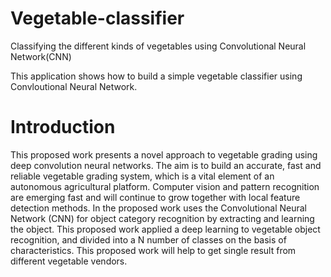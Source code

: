 # Vegetable-classifier
Classifying the different kinds of vegetables using Convolutional Neural Network(CNN)

This application shows how to build a simple vegetable classifier using Convloutional Neural Network. 


# Introduction

This proposed work presents a novel approach to vegetable grading using deep convolution neural networks. The aim is to build an accurate, fast and reliable vegetable grading system, which is a vital element of an autonomous agricultural platform. Computer vision and pattern recognition are emerging fast and will continue to grow together with local feature detection methods. In the proposed work  uses the Convolutional Neural Network (CNN) for object category recognition by extracting and learning the object. This proposed work applied a deep learning to vegetable object recognition, and divided into a N number of classes on the basis of characteristics. This proposed work will help to get single result from different vegetable vendors.
